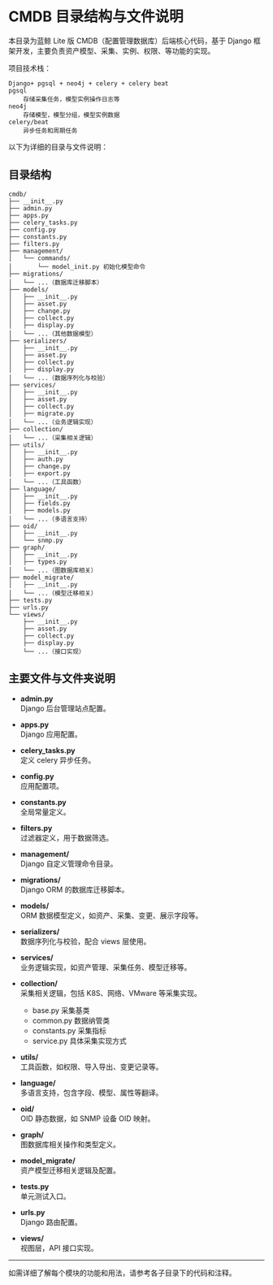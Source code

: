 # CMDB 目录结构与文件说明

本目录为蓝鲸 Lite 版 CMDB（配置管理数据库）后端核心代码，基于 Django 框架开发，主要负责资产模型、采集、实例、权限、等功能的实现。

项目技术栈：

```
Django+ pgsql + neo4j + celery + celery beat
pgsql
	存储采集任务，模型实例操作日志等
neo4j
	存储模型，模型分组，模型实例数据
celery/beat
	异步任务和周期任务
```

以下为详细的目录与文件说明：

## 目录结构

```
cmdb/
├── __init__.py
├── admin.py
├── apps.py
├── celery_tasks.py
├── config.py
├── constants.py
├── filters.py
├── management/
│   └── commands/
│       └── model_init.py 初始化模型命令
├── migrations/
│   └── ...（数据库迁移脚本）
├── models/
│   ├── __init__.py
│   ├── asset.py
│   ├── change.py
│   ├── collect.py
│   ├── display.py
│   └── ...（其他数据模型）
├── serializers/
│   ├── __init__.py
│   ├── asset.py
│   ├── collect.py
│   ├── display.py
│   └── ...（数据序列化与校验）
├── services/
│   ├── __init__.py
│   ├── asset.py
│   ├── collect.py
│   ├── migrate.py
│   └── ...（业务逻辑实现）
├── collection/
│   └── ...（采集相关逻辑）
├── utils/
│   ├── __init__.py
│   ├── auth.py
│   ├── change.py
│   ├── export.py
│   └── ...（工具函数）
├── language/
│   ├── __init__.py
│   ├── fields.py
│   ├── models.py
│   └── ...（多语言支持）
├── oid/
│   ├── __init__.py
│   └── snmp.py
├── graph/
│   ├── __init__.py
│   ├── types.py
│   └── ...（图数据库相关）
├── model_migrate/
│   ├── __init__.py
│   └── ...（模型迁移相关）
├── tests.py
├── urls.py
└── views/
    ├── __init__.py
    ├── asset.py
    ├── collect.py
    ├── display.py
    └── ...（接口实现）
```

## 主要文件与文件夹说明

- **admin.py**  
  Django 后台管理站点配置。
- **apps.py**  
  Django 应用配置。
- **celery_tasks.py**  
  定义 celery 异步任务。
- **config.py**  
  应用配置项。
- **constants.py**  
  全局常量定义。
- **filters.py**  
  过滤器定义，用于数据筛选。
- **management/**  
  Django 自定义管理命令目录。
- **migrations/**  
  Django ORM 的数据库迁移脚本。
- **models/**  
  ORM 数据模型定义，如资产、采集、变更、展示字段等。
- **serializers/**  
  数据序列化与校验，配合 views 层使用。
- **services/**  
  业务逻辑实现，如资产管理、采集任务、模型迁移等。
- **collection/**  
  采集相关逻辑，包括 K8S、网络、VMware 等采集实现。
  - base.py 采集基类
  - common.py 数据纳管类
  - constants.py 采集指标
  - service.py 具体采集实现方式
  
- **utils/**  
  工具函数，如权限、导入导出、变更记录等。
- **language/**  
  多语言支持，包含字段、模型、属性等翻译。
- **oid/**  
  OID 静态数据，如 SNMP 设备 OID 映射。
- **graph/**  
  图数据库相关操作和类型定义。
- **model_migrate/**  
  资产模型迁移相关逻辑及配置。
- **tests.py**  
  单元测试入口。
- **urls.py**  
  Django 路由配置。
- **views/**  
  视图层，API 接口实现。

---

如需详细了解每个模块的功能和用法，请参考各子目录下的代码和注释。

